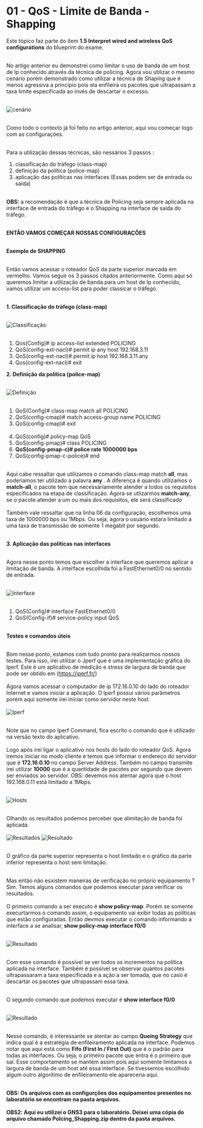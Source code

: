 # 01 - QoS - Limite de Banda - Shapping

Este tópico faz parte do ítem **1.5 Interpret wired and wireless QoS configurations** do blueprint do exame. <br></br>

No artigo anterior eu demonstrei como limitar o uso de banda de um host de Ip conhecido através da técnica de policing. Agora vou utilizar o mesmo cenário porém demonstrado como utilizar a técnica de Shaping que é menos agressiva a princípio pois ela enfileira os pacotes que ultrapassam a taxa limite específicada ao invés de descartar o excesso. <br><br>

![ cenário](Imagens/cenario.png) <br></br>

Como todo o contexto já foi feito no artigo anterior, aqui vou começar logo com as configurações. <br></br>

Para a utilização dessas técnicas, são nessários 3 passos : 
1. classificação do tráfego (class-map) 
2. definição da política (police-map)
3. aplicação das políticas nas interfaces (Essas podem ser de entrada ou saída)<br></br>

**OBS:** a recomendação é que a técnica de Policing seja sempre aplicada na interface de entrada do tráfego e o Shapping na interface de saída do tráfego. <br></br>

**ENTÃO VAMOS COMEÇAR NOSSAS CONFIGURAÇÔES** <br></br>

**Exemplo de SHAPPING** <br></br>

Então vamos acessar o roteador QoS da parte superior marcada em vermelho. Vamos seguir os 3 passos citados anteriormente. Como aqui só queremos limitar a utilização de banda para um host de Ip conhecido, vamos utilizar um access-list para poder classicar o tráfego. <br></br>

**1. Classificação do tráfego (class-map)** <br></br>

![Classificação](Imagens/policing/01%20-%20clssificacao.pngng) <br></br>

01. Qos(Config)# ip access-list extended POLICING
02. QoS(config-ext-nacl)# permit ip any host 192.168.3.11
03. QoS(config-ext-nacl)# permit ip host 192.168.3.11 any
04. Qos(config-ext-nacl)# exit

**2. Definição da política (police-map)** <br></br>

![Definição](Imagens/policing/02-politica.png) <br></br>

01. QoS(Config)# class-map match all POLICING
02. QoS(config-cmap)# match access-group name POLICING
03. QoS(config-cmap)# exit <br></br>
04. QoS(config)# policy-map QoS
05. QoS(config-pmap)# class POLICING
06. **QoS(config-pmap-c)# police rate 1000000 bps**
07. QoS(config-pmap-c-police)# end <br></br> 

Aqui cabe ressaltar que utilizamos o comando class-map match **all**, mas poderiamos ter utilizado a palavra **any** . A diferença é quando utilizamos o **match-all**, o pacote tem que necessáriamente atender a todos os requisitos especificados na etapa de classificação. Agora se utlizarmos **match-any**, se o pacote atender a um ou mais dos requisitos, ele será classificado <br></br> 
Também vale ressaltar que na linha 06 da configuração, escolhemos uma taxa de 1000000 bps ou 1Mbps. Ou seja, agora o usuário estara limitado a uma taxa de transmissão de somente 1 megabit por segundo. <br></br>

**3. Aplicação das políticas nas interfaces** <br></br>

Agora nesse ponto temos que escolher a interface que queremos aplicar a limitação de banda. A interface escolhida foi a FastEthernet0/0 no sentido de entrada. <br></br>

![Interface](Imagens/policing/03-interface.png) <br></br>

01. QoS(Config)# interface FastEthernet0/0
02. QoS(Config-if)# service-policy input QoS <br></br>

**Testes e comandos úteis** <br></br>

Bom nesse ponto, estamos com tudo pronto para realizarmos nossos testes. Para isso, irei utilizar o Jperf que é uma implementação gráfica do Iperf. Este é um aplicativo de medição e stress de largura de banda que pode ser obtido em (https://iperf.fr/) <br></br> 
Agora vamos acessar o computador de ip 172.16.0.10 do lado do roteador Internet e vamos iniciar a aplicação. O Iperf possui vários parâmetros porém aqui somente irei iniciar como servidor neste host. <br></br>
![Iperf](Imagens/policing/iperf/01-server.png) <br></br>

Note que no campo Iperf Command, fica escrito o comando que é utilizado na versão texto do aplicativo. <br></br>
Logo após irei ligar o aplicativo nos hosts do lado do roteador QoS. Agora iremos iniciar no modo cliente e temos que informar o endereço do servidor que é **172.16.0.10** no campo Server Address. Também no campo transmite irei utilizar **10000** que é a quantidade de pacotes por segundo que devem ser enviados ao servidor. OBS: devemos nos atentar agora que o host 192.168.0.11 está limitado a 1Mbps. <br></br>

![Hosts](Imagens/policing/iperf/02-hosts.png) <br></br>

Olhando os resultados podemos perceber que alimitação de banda foi aplicada. <br></br>
![Resultados](Imagens/policing/iperf/03-limitado.png) ![Resultado](Imagens/policing/iperf/04-normal.png) <br></br>

O gráfico da parte superior representa o host limitado e o gráfico da parte inferior representa o host sem limitação. <br></br>

Mas então não esxistem maneiras de verificação no próprio equipamento ? Sim. Temos alguns comandos que podemos executar para verificar os resultados. <br></br>
O primeiro comando a ser executo é **show policy-map**. Porém se somente execurtarmos o comando assim, o equipamento vai exibir todas as políticas que estão configuradas. Então devmos executar o comando informando a interface a se analisar, **show policy-map interface f0/0** <br></br>

![Resultado](Imagens/policing/04-verifica01.png) <br></br>

Com esse comando é possível se ver todos os incrementos na politica aplicada na interface. Também é possível se observar quantos pacotes ultrapassaram a taxa especificada e a ação a ser tomada, que no caso é descartar os pacotes que ultrapassam essa taxa. <br></br>

O segundo comando que podemos executar é **show interface f0/0** <br></br>

![Resultado](Imagens/policing/05-verifica02.png) <br></br>

Nesse comando, é interessante se atentar ao campo **Queing Strategy** que indica qual é a estratégia de enfileiramento aplicada na interface. Podemos notar que aqui está como **Fifo (First In / First Out)** que é o padrão para todas as interfaces. Ou seja, o primeiro pacote que entra é o primeiro que sai. Esse comportamento se mantém assim pois aqui somente limitamos a largura de banda de um host até essa interface. Se tivessemos escolhido algum outro algorítimo de enfileiramento ele apareceria aqui. <br></br>

**OBS: Os arquivos com as configurções dos equipamentos presentes no laboratório se encontram na pasta arquivos.** <br></br>
**OBS2: Aqui eu utilizei o GNS3 para o laboratório. Deixei uma cópia do arquivo chamado Polcing_Shapping.zip dentro da pasta arquivos.**